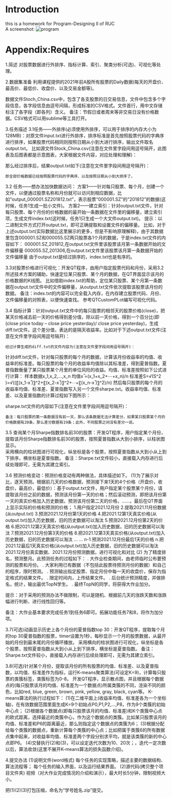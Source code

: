 # Introduction
this is a homework for Program-Designing II of RUC  
A screenshot:
![program](https://user-images.githubusercontent.com/86883627/172663371-954e4092-1372-4f21-98b9-ba4c43ed82e7.png)
# Appendix:Requires
1.简述
     对股票数据进行外排序、指标计算、索引、聚类分析(可选)、可视化等处理。

2.数据集准备
利用课程提供的2021年前A股所有股票的Daily数据(每天的开盘价、最高价、最低价、收盘价、以及交易金额等)。

数据文件Stoch_China.csv中，包含了各支股票的日交易信息，文件中包含多个字段信息，各字段信息由逗号间隔，形成标准的CSV格式。文件首行，用中文存储标注了各字段（即各列）含义。 
	备注：节假日或者周末等非交易日没有价格数据。CSV格式可以用sublime等工具打开。

3.任务描述
3.1任务——外排序(必须使用外排序，可以用于排序的内存大小为128MB)：对原文件input.txt进行外排序，排序标准是首先按照股票代码的字典序进行排序，如果股票代码相同则按照日期从小到大进行排序，输出文件取名output.txt。
比如源文件Stock_China.csv(注意在文件里字段间用逗号隔开，此图表及后图表都是示意图表，大家根据文件内容，对应处理和理解)：
 
那么经过排序后，结果output.txt如下(注意在文件里字段间用逗号隔开)：
 
	即全部价格数据已经按照股票代码的字典序、以及按照日期从小到大排序了。

3.2 任务——想办法加快数据访问：
方案1——针对每只股票、每个月，创建一个文件，以便通过股票名称和月份就可以访问到相应数据，比如“output_000001.SZ201812.txt”，表示股票“000001.SZ”的“201812”的数据(这时候，任务1生成一批小文件)。
方案2——建立索引：针对output.txt文件，针对每只股票、每个月份的价格数据的最开始一条数据在文件里的偏移量，建立索引项，生成文件index.txt(这时候，任务1只生成一个大文件output.txt)。
	提示：以二进制文件方式打开output.txt，即可正确提取和设置文件的偏移量。
	比如，对于上述output.txt(实际数据比这里展示的更多，但是不影响原理解释)，由于其数据里包含000001.SZ和000055.SZ两只股票各1个月的数据，于是index.txt文件的内容如下：
000001.SZ,201812,在output.txt文件里该股票该月第一条数据开始的文件偏移量
000055.SZ,201306,在output.txt文件里该股票该月第一条数据开始的文件偏移量
由于output.txt是经过排序的，index.txt也是有序的。

3.3对股票价格进行可视化：开发QT程序，由用户指定股票代码和月份，采用3.2所述技术方案的辅助，快速定位某只股票、某个月的数据，在QT界面显示该月的价格数据的K线图。
比如借助index.txt的帮助，定位某只股票、某个月第一条数据在output.txt文件中的文件偏移量，从output.txt文件依次提取该股票该月份的数据。
备注：index.txt的内容可以完全载入内存，在内存建立股票代码、月份、文件偏移量的对照表，以便快速查找。
	参考QTCustomPLot编写可视化代码。

3.4 指标计算：针对output.txt文件中的每只股票的相邻天的股票价格(close)，把某天价格减去前一天的价格得到差分值，除以前一天价格，得到一个百分比(即(close price today – close price yesterday)/ close price yesterday)，生成diff.txt文件。这个差分值，表达的是隔天收益率。比如对于下述output.txt文件(注意在文件里字段间用逗号隔开)：
 
	经过计算生成的diff.txt的文件内容为(注意在文件里字段间用逗号隔开)：
 
针对diff.txt文件，针对每只股票的每个月的数据，计算该月份收益率的均值、收益率的标准差。每只股票的每个月的收益率均值除以其标准差，得到夏普指数。夏普指数衡量了某只股票某个月里的单位风险的收益。均值、标准差按照如下公式进行计算：
样本数据x_1,x_2,…,x_n
均值x ̅=(x_1+x_2+⋯+x_n)/n
标准差S=√(S^2 )=√((〖(x_1-x ̅)〗^2+〖(x_2-x ̅)〗^2+⋯+〖(x_n-x ̅)〗^2)/n)
然后每只股票的每个月的收益率均值、标准差、夏普指数写入另一个文件sharpe.txt。收益率均值、标准差、以及夏普指数的计算过程如下图所示：
 
sharpe.txt文件的内容如下(注意在文件里字段间用逗号隔开)：
 
	备注：每只股票的第一条数据没有前一天，那么该条数据无法计算差分，如果某只股票某个月的价格数据有20条，那么差分数据有19条；此外，不同股票之间没有差分一说。

3.5 查询某个月Sharpe指数排名前30的股票：开发QT程序，用户指定某个月份，提取该月份Sharpe指数排名前30的股票，按照夏普指数从大到小排序，以柱状图显示。	
采用横向的柱状图进行可视化，纵坐标是各个股票，按照夏普指数从大到小从上到下排序，横坐标是夏普指数。
备注：Sharpe.txt文件较小，直接载入内存进行后续处理即可，无需为其建立索引。

3.6 预测价格变动：预测价格变动有两种做法，具体描述如下。
(1)为了展示对比，逐天预测。根据前几天的价格数据，预测接下来1天的4个价格（开盘价，收盘价，最高价，最低价）：基于output.txt文件，用户指定某个股票某个月份，请提取该月份之前的数据，预测该月份第一天的价格；然后滚动预测，即把该月份第一天的真实价格加入历史数据，预测该月份第二天的价格，……，最后在QT界面上显示实际的价格和预测的价格；
	1.用户指定2021.12月份
2.提取2021.11月份数据(从output.txt)	3.预测2021.12月份第1天的价格
4.把2021.12第1天真实价格(从output.txt)加入历史数据，旧的历史数据可以淘汰	5.预测2021.12月份第2天的价格
6.把2021.12第2天真实价格(从output.txt)加入历史数据，旧的历史数据可以淘汰	7.预测2021.12月份第3天的价格
8.把2021.12第3天真实价格(从output.txt)加入历史数据，旧的历史数据可以淘汰	…
…	n-1.预测2021.12月份最后1天的价格
n.把2021.12最后1天真实价格(从output.txt)加入历史数据，旧的历史数据可以淘汰	
2021.12月份真实数据、2021.12月份预测数据，进行可视化和对比
   (2) 为了精度排名，预测整月。此预测任务的过程如下：
	. 大作业检查期间，由老师临时公布要预测的股票和月份。
	. 大家利用已有数据（不包括此股票待预测月份的数据）和自己的程序，限时预测。
	. 预测输出指定股票、指定月份中每一天的收盘价，保存为指定格式的结果文件。
	. 限定时间内，上传结果文件。
	. 后台统计预测精度，并做排名，统计，输出最优TopN学生。
	. 最终TopN的同学，将获得大作业加分。

提示：对于采用的预测办法不做限制，可以是随机、根据前几天的涨跌天数和涨跌幅进行判断、进行线性回归等。

备注：大作业基本要求完成任务1到任务6即可。拓展功能任务7和8，将作为加分项。

3.7(可选)动画显示历史上各个月份的夏普指数top 30：开发QT程序，提取每个月的top 30夏普指数的股票，timer设置为1秒，每秒显示一个月的股票数据，从最开始的月份到最末尾的月份循环播放。
采用横向的柱状图进行可视化，纵坐标是各个股票，按照夏普指数从大到小从上到下排序，横坐标是夏普指数。
备注：Sharpe.txt文件较小，直接载入内存进行后续处理即可，无需为其建立索引。

3.8(可选)针对某个月份，提取该月份的所有股票的均值、标准差、以及夏普指数，以均值、标准差作为指标，运行K-means聚类算法(可设定K=9)，计算每只股票的类簇标签，类簇标签为0-8。
	开发QT程序，显示散点图，并且根据每个数据点的(每只股票该月的均值、标准差为一个数据点)所属类簇的不同，渲染不同的颜色，比如red, blue, green, brown, pink, yellow, gray, black, cyan等。
	K-means算法的执行过程如下：
	(1)在二维平面上(收益率均值、标准差各为一个坐标轴)，在有效数据范围里面生成K=9个初始点P0,P1,P2,…,P8，作为9个类簇的初始中心点；
	(2)根据各个数据点(即每只股票该月的均值、标准差)和K个类簇中心点的欧式距离，选择最近的类簇中心，作为这个数据点的类簇。比如某只股票该月的均值、标准差和P6的距离最近，那么则指定这个数据点的类簇为6；
	(3)根据分配给每个类簇的数据点，重新计算每个类簇的中心点；比如把属于类簇6的所有数据点集中起来，对收益率均值、标准差两个字段分别求平均，就是该类簇的新的中心点即P6。
(4)交替执行(2)和(3)，可以设定迭代次数为10、20次；，迭代一定次数以后，算法收敛(这里不展开K-means算法的损失函数介绍)。

4.提交办法
	(1)说明文件(word格式)
	每个任务的实现策略，描述主要的数据结构、算法流程等；
	每个任务的输入界面，以及运行结果界面。
	(2)源代码(拷贝整个项目文件夹)
	视频（对大作业完成情况的介绍和演示），最大时长5分钟，限制视频大小。

把(1)(2)(3)打包压缩，命名为“学号姓名.zip”提交。
